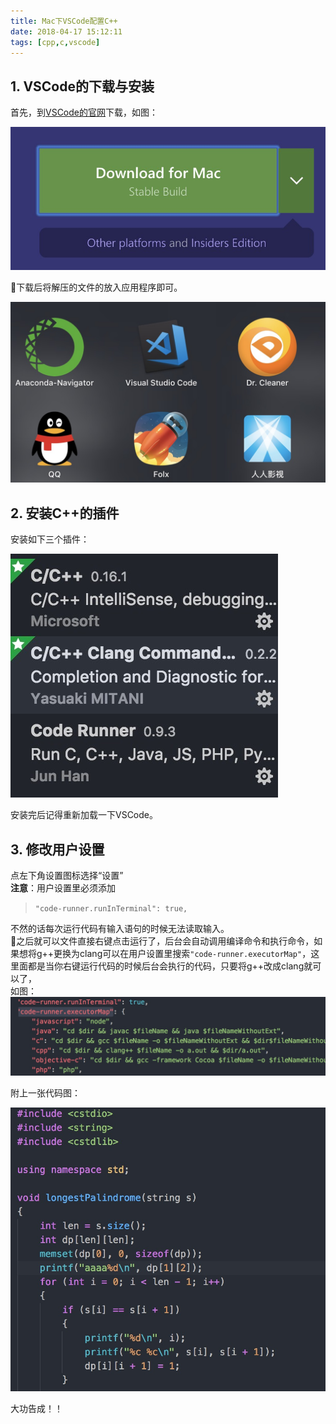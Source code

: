 ```yaml
---
title: Mac下VSCode配置C++
date: 2018-04-17 15:12:11
tags: [cpp,c,vscode]
---
```


## 1. VSCode的下载与安装

首先，到[VSCode的官网](https://code.visualstudio.com/)下载，如图： 
  
![VSCode的官网](vscode_for_cpp/VSCode_download.png)   

下载后将解压的文件的放入应用程序即可。   
  
  
![](vscode_for_cpp/VSCode_application.png) 
  
## 2. 安装C++的插件  

安装如下三个插件：  
  
![](vscode_for_cpp/chajian.png)  

安装完后记得重新加载一下VSCode。  
  
## 3. 修改用户设置  
点左下角设置图标选择“设置”  
**注意**：用户设置里必须添加  
>`"code-runner.runInTerminal": true,`

不然的话每次运行代码有输入语句的时候无法读取输入。  
之后就可以文件直接右键点击运行了，后台会自动调用编译命令和执行命令，如果想将g++更换为clang可以在用户设置里搜索`"code-runner.executorMap"`，这里面都是当你右键运行代码的时候后台会执行的代码，只要将g++改成clang就可以了，  
如图：
![](vscode_for_cpp/setting.png)   

附上一张代码图：  

![](vscode_for_cpp/code_demo.png)  
  
  大功告成！！

